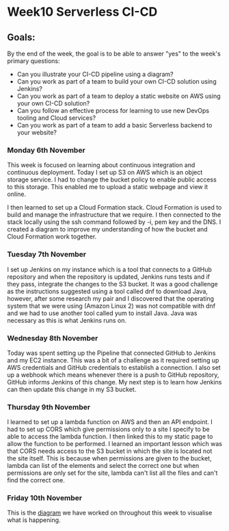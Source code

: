 <h1>Week10 Serverless CI-CD</h1>

<h2>Goals:</h2>

By the end of the week, the goal is to be able to answer "yes" to the week's primary questions:

- Can you illustrate your CI-CD pipeline using a diagram?
- Can you work as part of a team to build your own CI-CD solution using Jenkins?
- Can you work as part of a team to deploy a static website on AWS using your own CI-CD solution?
- Can you follow an effective process for learning to use new DevOps tooling and Cloud services?
- Can you work as part of a team to add a basic Serverless backend to your website?

<h3>Monday 6th November</h3>

This week is focused on learning about continuous integration and continuous deployment. Today I set up S3 on AWS which is an object storage service. I had to change the bucket policy to enable public access to this storage. This enabled me to upload a static webpage and view it online. 

I then learned to set up a Cloud Formation stack. Cloud Formation is used to build and manage the infrastructure that we require. I then connected to the stack locally using the ssh command followed by -i, pem key and the DNS. I created a diagram to improve my understanding of how the bucket and Cloud Formation work together. 

<h3>Tuesday 7th November</h3>

I set up Jenkins on my instance which is a tool that connects to a GitHub repository and when the repository is updated, Jenkins runs tests and if they pass, integrate the changes to the S3 bucket. It was a good challenge as the instructions suggested using a tool called dnf to download Java, however, after some research my pair and I discovered that the operating system that we were using (Amazon Linux 2) was not compatible with dnf and we had to use another tool called yum to install Java. Java was necessary as this is what Jenkins runs on. 

<h3>Wednesday 8th November</h3>

Today was spent setting up the Pipeline that connected GitHub to Jenkins and my EC2 instance. This was a bit of a challenge as it required setting up AWS credentials and GitHub credentials to establish a connection. I also set up a webhook which means whenever there is a push to GitHub repository, GitHub informs Jenkins of this change. My next step is to learn how Jenkins can then update this change in my S3 bucket.

<h3>Thursday 9th November</h3>

I learned to set up a lambda function on AWS and then an API endpoint. I had to set up CORS which give permissions only to a site I specify to be able to access the lambda function. I then linked this to my static page to allow the function to be performed. I learned an important lesson which was that CORS needs access to the S3 bucket in which the site is located not the site itself. This is because when permissions are given to the bucket, lambda can list of the elements and select the correct one but when permissions are only set for the site, lambda can't list all the files and can't find the correct one. 

<h3>Friday 10th November</h3>

This is the [diagram](https://github.com/sandrasoi/My-Makers-Journey/blob/main/My-Programs/project_summary_diagram.png) we have worked on throughout this week to visualise what is happening. 


